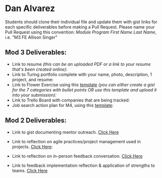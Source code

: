 # Dan Alvarez

Students should clone their individual file and update them with gist links for each specific deliverables before making a Pull Request. Please name your Pull Request using this convention: *Module Program First Name Last Name*, i.e. "M3 FE Allison Singer"

## Mod 3 Deliverables:

* Link to resume *(this can be an uploaded PDF or a link to your resume that's been created online)*: 
* Link to Turing portfolio complete with your name, photo, description, 1 project, and resume:
* Link to Flower Exercise using this [template](https://github.com/turingschool/career-development-curriculum/blob/master/files/Career%20Unit%20-%20The%20Flower%20Diagram.pdf) *(you can either create a gist for the 7 categories with bullet points OR use this template and upload it into your submission):*
* Link to Trello Board with companies that are being tracked: 
* Job search action plan for M4, using this [template](https://github.com/turingschool/career-development-curriculum/blob/master/module_three/mod_4_action_plan_template.md):

## Mod 2 Deliverables:
* Link to gist documenting mentor outreach. [Click Here](https://gist.github.com/danalvarez5280/3d5c8f2a5ddcac7cdb450227daadab25)

* Link to reflection on agile practices/project management used in projects. [Click Here](https://gist.github.com/danalvarez5280/d2357f0fd4282875ff64d1795490f75a):

* Link to reflection on in-person feedback conversation. [Click Here](https://gist.github.com/danalvarez5280/9cabbb4ccf7c8bc509818663069f6a8d)

* Link to feedback implementation reflection & application of strengths to teams. [Click Here](https://gist.github.com/danalvarez5280/d26aa130029e7ac12cb3517c213bcf16)

